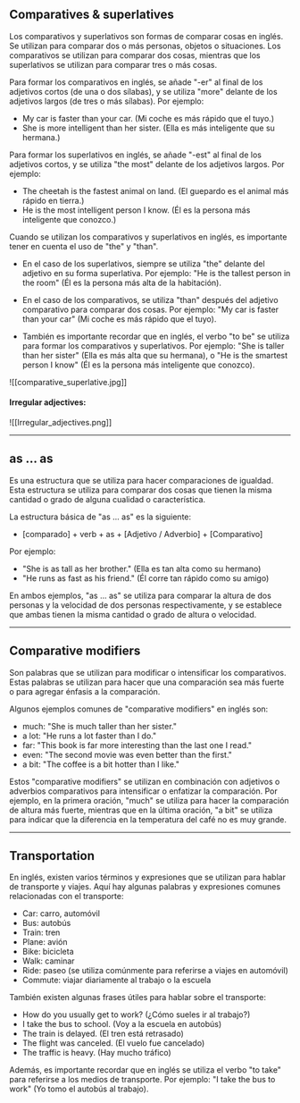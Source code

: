 ## Comparatives & superlatives

Los comparativos y superlativos son formas de comparar cosas en inglés. Se utilizan para comparar dos o más personas, objetos o situaciones. Los comparativos se utilizan para comparar dos cosas, mientras que los superlativos se utilizan para comparar tres o más cosas.

Para formar los comparativos en inglés, se añade "-er" al final de los adjetivos cortos (de una o dos sílabas), y se utiliza "more" delante de los adjetivos largos (de tres o más sílabas). Por ejemplo:

- My car is faster than your car. (Mi coche es más rápido que el tuyo.)
- She is more intelligent than her sister. (Ella es más inteligente que su hermana.)

Para formar los superlativos en inglés, se añade "-est" al final de los adjetivos cortos, y se utiliza "the most" delante de los adjetivos largos. Por ejemplo:

- The cheetah is the fastest animal on land. (El guepardo es el animal más rápido en tierra.)
- He is the most intelligent person I know. (Él es la persona más inteligente que conozco.)

Cuando se utilizan los comparativos y superlativos en inglés, es importante tener en cuenta el uso de "the" y "than".

- En el caso de los superlativos, siempre se utiliza "the" delante del adjetivo en su forma superlativa. Por ejemplo: "He is the tallest person in the room" (Él es la persona más alta de la habitación).

- En el caso de los comparativos, se utiliza "than" después del adjetivo comparativo para comparar dos cosas. Por ejemplo: "My car is faster than your car" (Mi coche es más rápido que el tuyo).

- También es importante recordar que en inglés, el verbo "to be" se utiliza para formar los comparativos y superlativos. Por ejemplo: "She is taller than her sister" (Ella es más alta que su hermana), o "He is the smartest person I know" (Él es la persona más inteligente que conozco).

![[comparative_superlative.jpg]]

#### Irregular adjectives:

![[Irregular_adjectives.png]]

---

## as ... as 

Es una estructura que se utiliza para hacer comparaciones de igualdad. Esta estructura se utiliza para comparar dos cosas que tienen la misma cantidad o grado de alguna cualidad o característica.

La estructura básica de "as ... as" es la siguiente: 

- [comparado] + verb + as + [Adjetivo / Adverbio] + [Comparativo]

Por ejemplo:

- "She is as tall as her brother." (Ella es tan alta como su hermano)
- "He runs as fast as his friend." (Él corre tan rápido como su amigo)

En ambos ejemplos, "as ... as" se utiliza para comparar la altura de dos personas y la velocidad de dos personas respectivamente, y se establece que ambas tienen la misma cantidad o grado de altura o velocidad.

---

## Comparative modifiers

Son palabras que se utilizan para modificar o intensificar los comparativos. Estas palabras se utilizan para hacer que una comparación sea más fuerte o para agregar énfasis a la comparación.

Algunos ejemplos comunes de "comparative modifiers" en inglés son:

- much: "She is much taller than her sister."
- a lot: "He runs a lot faster than I do."
- far: "This book is far more interesting than the last one I read."
- even: "The second movie was even better than the first."
- a bit: "The coffee is a bit hotter than I like."

Estos "comparative modifiers" se utilizan en combinación con adjetivos o adverbios comparativos para intensificar o enfatizar la comparación. Por ejemplo, en la primera oración, "much" se utiliza para hacer la comparación de altura más fuerte, mientras que en la última oración, "a bit" se utiliza para indicar que la diferencia en la temperatura del café no es muy grande.

---

## Transportation 

En inglés, existen varios términos y expresiones que se utilizan para hablar de transporte y viajes. Aquí hay algunas palabras y expresiones comunes relacionadas con el transporte:

- Car: carro, automóvil
- Bus: autobús
- Train: tren
- Plane: avión
- Bike: bicicleta
- Walk: caminar
- Ride: paseo (se utiliza comúnmente para referirse a viajes en automóvil)
- Commute: viajar diariamente al trabajo o la escuela

También existen algunas frases útiles para hablar sobre el transporte:

- How do you usually get to work? (¿Cómo sueles ir al trabajo?)
- I take the bus to school. (Voy a la escuela en autobús)
- The train is delayed. (El tren está retrasado)
- The flight was canceled. (El vuelo fue cancelado)
- The traffic is heavy. (Hay mucho tráfico)

Además, es importante recordar que en inglés se utiliza el verbo "to take" para referirse a los medios de transporte. Por ejemplo: "I take the bus to work" (Yo tomo el autobús al trabajo). 